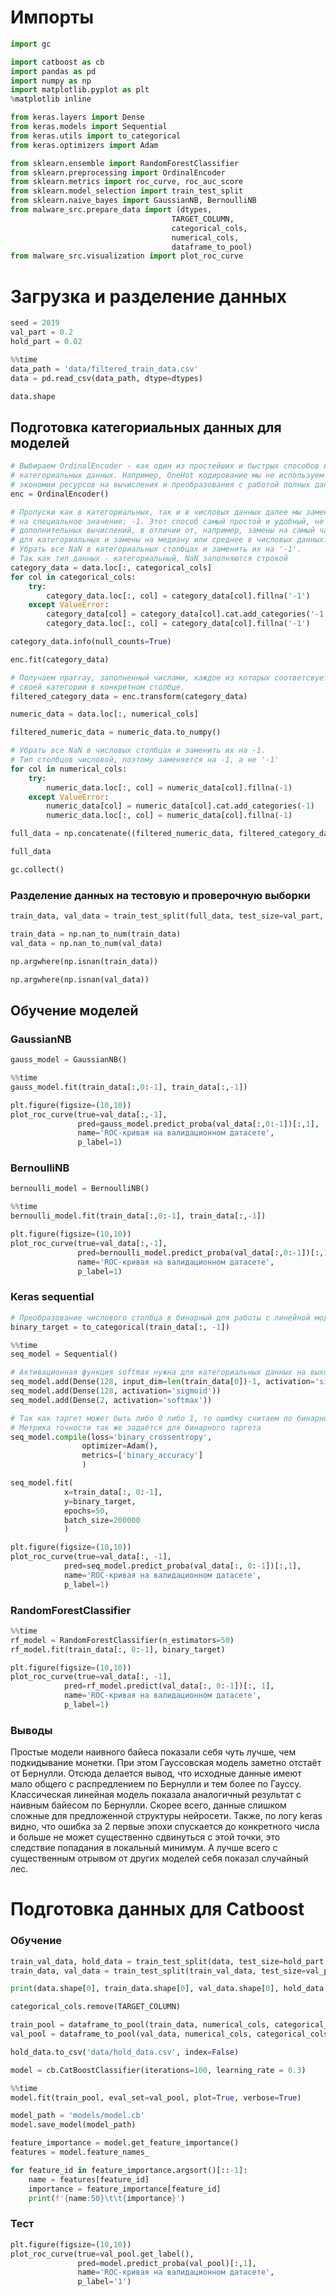 # Импорты


```python
import gc

import catboost as cb
import pandas as pd
import numpy as np
import matplotlib.pyplot as plt
%matplotlib inline

from keras.layers import Dense
from keras.models import Sequential
from keras.utils import to_categorical
from keras.optimizers import Adam

from sklearn.ensemble import RandomForestClassifier
from sklearn.preprocessing import OrdinalEncoder
from sklearn.metrics import roc_curve, roc_auc_score
from sklearn.model_selection import train_test_split
from sklearn.naive_bayes import GaussianNB, BernoulliNB
from malware_src.prepare_data import (dtypes,
                                    TARGET_COLUMN, 
                                    categorical_cols, 
                                    numerical_cols, 
                                    dataframe_to_pool)
from malware_src.visualization import plot_roc_curve
```

# Загрузка и разделение данных


```python
seed = 2019
val_part = 0.2
hold_part = 0.02
```


```python
%%time
data_path = 'data/filtered_train_data.csv'
data = pd.read_csv(data_path, dtype=dtypes)
```


```python
data.shape
```

## Подготовка категориальных данных для моделей


```python
# Выбираем OrdinalEncoder - как один из простейших и быстрых способов кодирования 
# категориальных данных. Например, OneHot кодирование мы не используем в целях 
# экономии ресурсов на вычисления и преобразования с работой полных данных. 
enc = OrdinalEncoder()
```


```python
# Пропуски как в категориальных, так и в числовых данных далее мы заменяем
# на специальное значение: -1. Этот способ самый простой и удобный, не требует 
# дополнительных вычислений, в отличии от, например, замены на самый частотный элемент
# для категориальных и замены на медиану или среднее в числовых данных.
# Убрать все NaN в категориальных столбцах и заменить их на '-1'.
# Так как тип данных - категориальный, NaN заполняются строкой
category_data = data.loc[:, categorical_cols]
for col in categorical_cols:
    try:
        category_data.loc[:, col] = category_data[col].fillna('-1')
    except ValueError:
        category_data[col] = category_data[col].cat.add_categories('-1')
        category_data.loc[:, col] = category_data[col].fillna('-1')
```


```python
category_data.info(null_counts=True)
```


```python
enc.fit(category_data)
```


```python
# Получаем nparray, заполненный числами, каждое из которых соответсвует
# своей категории в конкретном столбце.
filtered_category_data = enc.transform(category_data)
```


```python
numeric_data = data.loc[:, numerical_cols]
```


```python
filtered_numeric_data = numeric_data.to_numpy()
```


```python
# Убрать все NaN в числовых столбцах и заменить их на -1.
# Тип столбцов числовой, поэтому заменяется на -1, а не '-1'
for col in numerical_cols:
    try:
        numeric_data.loc[:, col] = numeric_data[col].fillna(-1)
    except ValueError:
        numeric_data[col] = numeric_data[col].cat.add_categories(-1)
        numeric_data.loc[:, col] = numeric_data[col].fillna(-1)
```


```python
full_data = np.concatenate((filtered_numeric_data, filtered_category_data), axis=1)
```


```python
full_data
```


```python
gc.collect()
```

### Разделение данных на тестовую и проверочную выборки


```python
train_data, val_data = train_test_split(full_data, test_size=val_part, random_state=seed)
```


```python
train_data = np.nan_to_num(train_data)
val_data = np.nan_to_num(val_data)
```


```python
np.argwhere(np.isnan(train_data))
```


```python
np.argwhere(np.isnan(val_data))
```

## Обучение моделей

### GaussianNB


```python
gauss_model = GaussianNB()
```


```python
%%time
gauss_model.fit(train_data[:,0:-1], train_data[:,-1])
```


```python
plt.figure(figsize=(10,10))
plot_roc_curve(true=val_data[:,-1],
               pred=gauss_model.predict_proba(val_data[:,0:-1])[:,1],
               name='ROC-кривая на валидационном датасете',
               p_label=1)
```

### BernoulliNB


```python
bernoulli_model = BernoulliNB()
```


```python
%%time
bernoulli_model.fit(train_data[:,0:-1], train_data[:,-1])
```


```python
plt.figure(figsize=(10,10))
plot_roc_curve(true=val_data[:,-1],
               pred=bernoulli_model.predict_proba(val_data[:,0:-1])[:,1],
               name='ROC-кривая на валидационном датасете',
               p_label=1)
```

### Keras sequential


```python
# Преобразование числового столбца в бинарный для работы с линейной моделью
binary_target = to_categorical(train_data[:, -1])
```


```python
%%time
seq_model = Sequential()

# Активационная функция softmax нужна для категориальных данных на выходе
seq_model.add(Dense(128, input_dim=len(train_data[0])-1, activation='sigmoid'))
seq_model.add(Dense(128, activation='sigmoid'))
seq_model.add(Dense(2, activation='softmax'))

# Так как таргет может быть либо 0 либо 1, то ошибку считаем по бинарной кроссэнтропии.
# Метрика точности так же задаётся для бинарного таргета 
seq_model.compile(loss='binary_crossentropy', 
                optimizer=Adam(), 
                metrics=['binary_accuracy'] 
                )

seq_model.fit(
            x=train_data[:, 0:-1],
            y=binary_target,
            epochs=50,
            batch_size=200000
            )
```


```python
plt.figure(figsize=(10,10))
plot_roc_curve(true=val_data[:, -1],
            pred=seq_model.predict_proba(val_data[:, 0:-1])[:,1],
            name='ROC-кривая на валидационном датасете',
            p_label=1)
```

### RandomForestClassifier


```python
%%time
rf_model = RandomForestClassifier(n_estimators=50)
rf_model.fit(train_data[:, 0:-1], binary_target)
```


```python
plt.figure(figsize=(10,10))
plot_roc_curve(true=val_data[:, -1],
            pred=rf_model.predict(val_data[:, 0:-1])[:, 1],
            name='ROC-кривая на валидационном датасете',
            p_label=1)
```

### Выводы

Простые модели наивного байеса показали себя чуть лучше, чем подкидывание монетки. При этом Гауссовская модель заметно отстаёт от Бернулли. Отсюда делается вывод, что исходные данные имеют мало общего с распредлением по Бернулли и тем более по Гауссу. 
Классическая линейная модель показала аналогичный результат с наивным байесом по Бернулли. Скорее всего, данные слишком сложные для предложенной структуры нейросети. Также, по логу keras видно, что ошибка за 2 первые эпохи спускается до конкретного числа и больше не может существенно сдвинуться с этой точки, это следствие попадания в локальный минимум. А лучше всего с существенным отрывом от других моделей себя показал случайный лес.

# Подготовка данных для Catboost

###  Обучение


```python
train_val_data, hold_data = train_test_split(data, test_size=hold_part, random_state=seed)
train_data, val_data = train_test_split(train_val_data, test_size=val_part, random_state=seed)
```


```python
print(data.shape[0], train_data.shape[0], val_data.shape[0], hold_data.shape[0])
```


```python
categorical_cols.remove(TARGET_COLUMN)
```


```python
train_pool = dataframe_to_pool(train_data, numerical_cols, categorical_cols, TARGET_COLUMN)
val_pool = dataframe_to_pool(val_data, numerical_cols, categorical_cols, TARGET_COLUMN)
```


```python
hold_data.to_csv('data/hold_data.csv', index=False)
```


```python
model = cb.CatBoostClassifier(iterations=100, learning_rate = 0.3)
```


```python
%%time
model.fit(train_pool, eval_set=val_pool, plot=True, verbose=True)
```


```python
model_path = 'models/model.cb'
model.save_model(model_path)
```


```python
feature_importance = model.get_feature_importance()
features = model.feature_names_

for feature_id in feature_importance.argsort()[::-1]:
    name = features[feature_id]
    importance = feature_importance[feature_id]
    print(f'{name:50}\t\t{importance}')
```

### Тест


```python
plt.figure(figsize=(10,10))
plot_roc_curve(true=val_pool.get_label(),
               pred=model.predict_proba(val_pool)[:,1],
               name='ROC-кривая на валидационном датасете',
               p_label='1')
```
